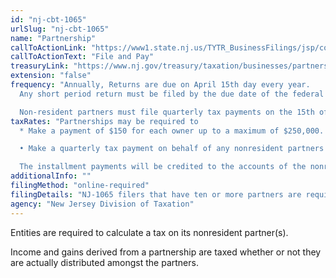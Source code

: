 ```yaml
---
id: "nj-cbt-1065"
urlSlug: "nj-cbt-1065"
name: "Partnership"
callToActionLink: "https://www1.state.nj.us/TYTR_BusinessFilings/jsp/common/Login.jsp?taxcode=43"
callToActionText: "File and Pay"
treasuryLink: "https://www.nj.gov/treasury/taxation/businesses/partnerships/index.shtml"
extension: "false"
frequency: "Annually, Returns are due on April 15th day every year.
  Any short period return must be filed by the due date of the federal Form 1065. The partnership should use the most current form available from the Division of Taxation[LJ22] .

  Non-resident partners must file quarterly tax payments on the 15th of the 4th, 6th and 9th month of the tax year. (This is not always necessarily true and is really for their GIT obligations. If they have most of their tax paid by the partnership via non-res part payments or BAIT payments, they won’t need to do this. It’s not really relevant to this form)"
taxRates: "Partnerships may be required to
  * Make a payment of $150 for each owner up to a maximum of $250,000. The State also requires a 50% installment payment, unless it is the partnership’s final year of operation;

  • Make a quarterly tax payment on behalf of any nonresident partners equal to 25% of the tax due

  The installment payments will be credited to the accounts of the nonresident partners in proportion to their share of ownership."
additionalInfo: ""
filingMethod: "online-required"
filingDetails: "NJ-1065 filers that have ten or more partners are required to file by electronic means. For partnerships with 50 partners or less, we provide a free online partnership filing application"
agency: "New Jersey Division of Taxation"
---
```


Entities are required to calculate a tax on its nonresident partner(s).

Income and gains derived from a partnership are taxed whether or not they are actually distributed amongst the partners.
